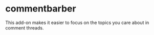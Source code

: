# commentbarber
This add-on makes it easier to focus on the topics you care about in comment threads.
